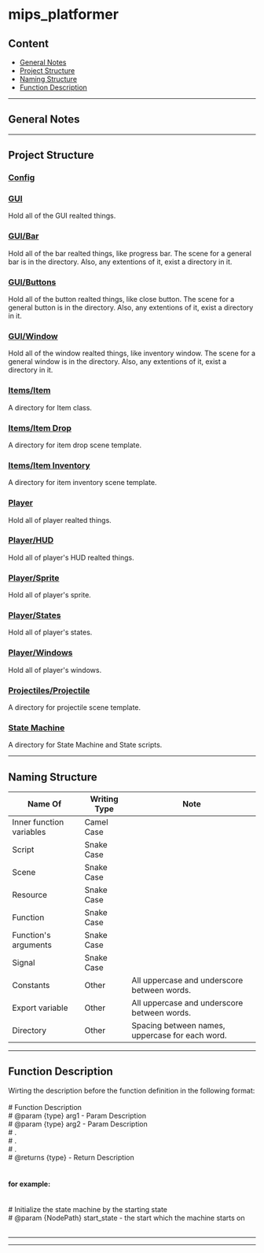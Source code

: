 # mips_platformer
 
Content
-------------

* [General Notes](#general_notes)
* [Project Structure](#project_structure)
* [Naming Structure](#naming_structure)
* [Function Description](#function_description)

***

<a name="general_notes">General Notes</a>
-------------
***

<a name="project_structure">Project Structure</a>
-----------------

### <u>Config</u>

### <u>GUI</u>
Hold all of the GUI realted things. 

### <u>GUI/Bar</u>
Hold all of the bar realted things, like progress bar. The scene for a general bar is in the directory. Also, any extentions of it, exist a directory in it. 

### <u>GUI/Buttons</u>
Hold all of the button realted things, like close button. The scene for a general button is in the directory. Also, any extentions of it, exist a directory in it. 

### <u>GUI/Window</u>
Hold all of the window realted things, like inventory window. The scene for a general window is in the directory. Also, any extentions of it, exist a directory in it. 

### <u>Items/Item</u>
A directory for Item class.

### <u>Items/Item Drop</u>
A directory for item drop scene template.

### <u>Items/Item Inventory</u>
A directory for item inventory scene template.

### <u>Player</u>
Hold all of player realted things.

### <u>Player/HUD</u>
Hold all of player's HUD realted things.

### <u>Player/Sprite</u>
Hold all of player's sprite.

### <u>Player/States</u>
Hold all of player's states.

### <u>Player/Windows</u>
Hold all of player's windows.

### <u>Projectiles/Projectile</u>
A directory for projectile scene template.

### <u>State Machine</u>
A directory for State Machine and State scripts.

***

<a name="naming_structure">Naming Structure</a>
----------------

| Name Of | Writing Type | Note |
|---|---|---|
| Inner function variables  | Camel Case |   |
| Script | Snake Case |   |
| Scene | Snake Case |   |
| Resource | Snake Case |   |
| Function | Snake Case |   |
| Function's arguments | Snake Case |   |
| Signal | Snake Case |   |
| Constants | Other | All uppercase and underscore between words. |
| Export variable | Other | All uppercase and underscore between words. |
| Directory | Other | Spacing between names, uppercase for each word. |

***

<a name="function_description">Function Description</a>
--------------------
Wirting the description before the function definition in the following format:<br/>
<br/>
\# Function Description<br/>
\# @param {type} arg1 - Param Description<br/>
\# @param {type} arg2 - Param Description<br/>
\# .<br/>
\# .<br/>
\# .<br/>
\# @returns {type} - Return Description<br/>
<br/>

#### for example:
<br/>
# Initialize the state machine by the starting state<br/>
# @param {NodePath} start_state - the start which the machine starts on<br/>
<br/>

***

***
